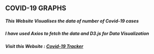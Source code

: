 ## COVID-19 GRAPHS
##### This Website Visualises the data of number of Covid-19 cases
##### I have used Axios to fetch the data and D3.js for Data Visualization
##### Visit this Website : [Covid-19 Tracker](https://kshem27.github.io/Covid-19-Tracker-Graphs/)
